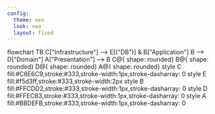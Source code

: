 ```yaml
---
config:
  theme: neo
  look: neo
  layout: fixed
---
```

flowchart TB
    C["Infrastructure"] --> E[("DB")] & B["Application"]
    B --> D["Domain"]
    A["Presentation"] --> B
    C@{ shape: rounded}
    B@{ shape: rounded}
    D@{ shape: rounded}
    A@{ shape: rounded}
    style C fill:#C8E6C9,stroke:#333,stroke-width:1px,stroke-dasharray: 0
    style E fill:#f5d3ff,stroke:#333,stroke-width:2px
    style B fill:#FFCDD2,stroke:#333,stroke-width:1px,stroke-dasharray: 0
    style D fill:#FFECB3,stroke:#333,stroke-width:1px,stroke-dasharray: 0
    style A fill:#BBDEFB,stroke:#333,stroke-width:1px,stroke-dasharray: 0
